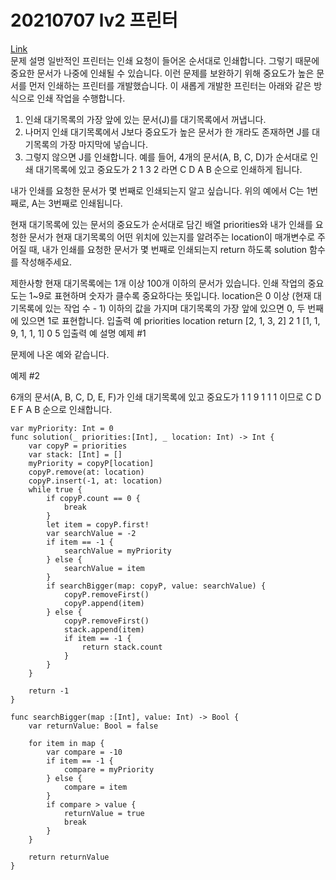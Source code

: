 # 20210707 lv2 프린터
[Link](https://programmers.co.kr/learn/courses/30/lessons/42587)  
문제 설명
일반적인 프린터는 인쇄 요청이 들어온 순서대로 인쇄합니다. 그렇기 때문에 중요한 문서가 나중에 인쇄될 수 있습니다. 이런 문제를 보완하기 위해 중요도가 높은 문서를 먼저 인쇄하는 프린터를 개발했습니다. 이 새롭게 개발한 프린터는 아래와 같은 방식으로 인쇄 작업을 수행합니다.

1. 인쇄 대기목록의 가장 앞에 있는 문서(J)를 대기목록에서 꺼냅니다.
2. 나머지 인쇄 대기목록에서 J보다 중요도가 높은 문서가 한 개라도 존재하면 J를 대기목록의 가장 마지막에 넣습니다.
3. 그렇지 않으면 J를 인쇄합니다.
예를 들어, 4개의 문서(A, B, C, D)가 순서대로 인쇄 대기목록에 있고 중요도가 2 1 3 2 라면 C D A B 순으로 인쇄하게 됩니다.

내가 인쇄를 요청한 문서가 몇 번째로 인쇄되는지 알고 싶습니다. 위의 예에서 C는 1번째로, A는 3번째로 인쇄됩니다.

현재 대기목록에 있는 문서의 중요도가 순서대로 담긴 배열 priorities와 내가 인쇄를 요청한 문서가 현재 대기목록의 어떤 위치에 있는지를 알려주는 location이 매개변수로 주어질 때, 내가 인쇄를 요청한 문서가 몇 번째로 인쇄되는지 return 하도록 solution 함수를 작성해주세요.

제한사항
현재 대기목록에는 1개 이상 100개 이하의 문서가 있습니다.
인쇄 작업의 중요도는 1~9로 표현하며 숫자가 클수록 중요하다는 뜻입니다.
location은 0 이상 (현재 대기목록에 있는 작업 수 - 1) 이하의 값을 가지며 대기목록의 가장 앞에 있으면 0, 두 번째에 있으면 1로 표현합니다.
입출력 예
priorities    location    return
[2, 1, 3, 2]    2    1
[1, 1, 9, 1, 1, 1]    0    5
입출력 예 설명
예제 #1

문제에 나온 예와 같습니다.

예제 #2

6개의 문서(A, B, C, D, E, F)가 인쇄 대기목록에 있고 중요도가 1 1 9 1 1 1 이므로 C D E F A B 순으로 인쇄합니다.
```
var myPriority: Int = 0
func solution(_ priorities:[Int], _ location: Int) -> Int {
    var copyP = priorities
    var stack: [Int] = []
    myPriority = copyP[location]
    copyP.remove(at: location)
    copyP.insert(-1, at: location)
    while true {
        if copyP.count == 0 {
            break
        }
        let item = copyP.first!
        var searchValue = -2
        if item == -1 {
            searchValue = myPriority
        } else {
            searchValue = item
        }
        if searchBigger(map: copyP, value: searchValue) {
            copyP.removeFirst()
            copyP.append(item)
        } else {
            copyP.removeFirst()
            stack.append(item)
            if item == -1 {
                return stack.count
            }
        }
    }
    
    return -1
}

func searchBigger(map :[Int], value: Int) -> Bool {
    var returnValue: Bool = false
    
    for item in map {
        var compare = -10
        if item == -1 {
            compare = myPriority
        } else {
            compare = item
        }
        if compare > value {
            returnValue = true
            break
        }
    }
    
    return returnValue
}
```
